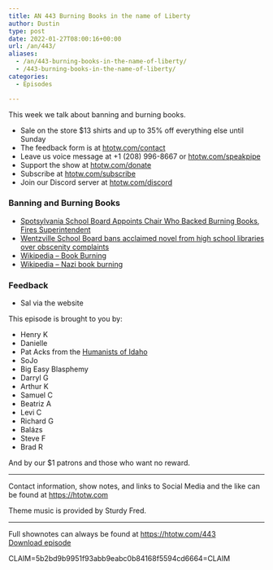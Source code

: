 ```yaml
---
title: AN 443 Burning Books in the name of Liberty
author: Dustin
type: post
date: 2022-01-27T08:00:16+00:00
url: /an/443/
aliases:
  - /an/443-burning-books-in-the-name-of-liberty/
  - /443-burning-books-in-the-name-of-liberty/
categories:
  - Episodes

---
```

<div id="buzzsprout-player-10552666"></div><script src="https://www.buzzsprout.com/1983601/10552666-443-burning-books-in-the-name-of-liberty.js?container_id=buzzsprout-player-10552666&player=small" type="text/javascript" charset="utf-8"></script>

This week we talk about banning and burning books.

<!--more-->

 * Sale on the store $13 shirts and up to 35% off everything else until Sunday
 * The feedback form is at [htotw.com/contact][1]
 * Leave us voice message at +1 (208) 996-8667 or [htotw.com/speakpipe][2]
 * Support the show at [htotw.com/donate][3]
 * Subscribe at [htotw.com/subscribe][4]
 * Join our Discord server at [htotw.com/discord][5]

### Banning and Burning Books

  * [Spotsylvania School Board Appoints Chair Who Backed Burning Books, Fires Superintendent][6]
  * [Wentzville School Board bans acclaimed novel from high school libraries over obscenity complaints][7]
  * [Wikipedia &#8211; Book Burning][8]
  * [Wikipedia &#8211; Nazi book burning][9]

### Feedback

  * Sal via the website

This episode is brought to you by:

  * Henry K
  * Danielle
  * Pat Acks from the [Humanists of Idaho][10]
  * SoJo
  * Big Easy Blasphemy
  * Darryl G
  * Arthur K
  * Samuel C
  * Beatriz A
  * Levi C
  * Richard G
  * Balázs
  * Steve F
  * Brad R

And by our $1 patrons and those who want no reward.

* * *

Contact information, show notes, and links to Social Media and the like can be found at <https://htotw.com>

Theme music is provided by Sturdy Fred.

* * *

Full shownotes can always be found at <https://htotw.com/443>  
[Download episode][11]

CLAIM=5b2bd9b9951f93abb9eabc0b84168f5594cd6664=CLAIM

 [1]: https://htotw.com/contact
 [2]: https://htotw.com/speakpike
 [3]: https://htotw.com/donate
 [4]: https://htotw.com/subscribe
 [5]: https://htotw.com/discord
 [6]: https://www.msn.com/en-us/news/us/spotsylvania-school-board-appoints-chair-who-backed-burning-books-fires-superintendent/ar-AASDP9f
 [7]: https://www.stltoday.com/news/local/education/wentzville-school-board-bans-acclaimed-novel-from-high-school-libraries-over-obscenity-complaints/article_0aeb99be-466e-5423-b313-25c6556f7157.html
 [8]: https://en.m.wikipedia.org/wiki/Book_burning
 [9]: https://en.wikipedia.org/wiki/Nazi_book_burnings
 [10]: https://www.humanistsofidaho.org/
 [11]: https://dts.podtrac.com/redirect.mp3/cdn.nomads.studio/file/nsp-media/atheist_nomads_443.mp3
